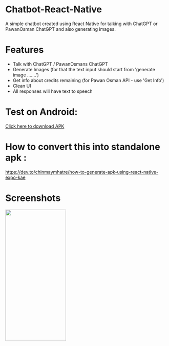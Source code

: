 # Chatbot-React-Native
A simple chatbot created using React Native for talking with ChatGPT or PawanOsman ChatGPT and also generating images.

# Features
- Talk with ChatGPT / PawanOsmans ChatGPT
- Generate Images (for that the text input should start from 'generate image .......')
- Get info about credits remaining (for Pawan Osman API - use 'Get Info') 
- Clean UI
- All responses will have text to speech 

# Test on Android:
[Click here to download APK](https://expo.dev/artifacts/eas/jPx3HnxiLYomVeiDme59Mq.apk)

# How to convert this into standalone apk :
https://dev.to/chinmaymhatre/how-to-generate-apk-using-react-native-expo-kae

# Screenshots

<img src="https://lh3.googleusercontent.com/drive-viewer/AFGJ81pbPoIi8RzUkEYSsaS6wJEj3K-f38rGg9HF8D14zJgOGLUaMHHITopT1DmQ4o1DqQrfsyXxkr-jbnyPf_SxTEv6aRHa=w1920-h902" 
     height="410px" 
     width="189px" 
     />

